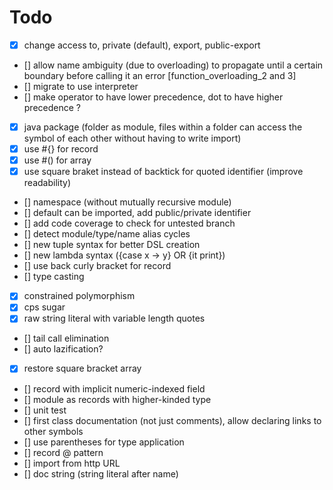 # Todo

- [x] change access to, private (default), export, public-export
- [] allow name ambiguity (due to overloading) to propagate until a certain boundary before calling it an error [function_overloading_2 and 3]
- [] migrate to use interpreter
- [] make operator to have lower precedence, dot to have higher precedence ?
- [x] java package (folder as module, files within a folder can access the symbol of each other without having to write import)
- [x] use #{} for record
- [x] use #() for array
- [x] use square braket instead of backtick for quoted identifier (improve readability)
- [] namespace (without mutually recursive module)
- [] default can be imported, add public/private identifier
- [] add code coverage to check for untested branch
- [] detect module/type/name alias cycles
- [] new tuple syntax for better DSL creation
- [] new lambda syntax ({case x -> y} OR {it print})
- [] use back curly bracket for record
- [] type casting
- [x] constrained polymorphism
- [x] cps sugar
- [x] raw string literal with variable length quotes
- [] tail call elimination
- [] auto lazification?
- [x] restore square bracket array
- [] record with implicit numeric-indexed field
- [] module as records with higher-kinded type
- [] unit test
- [] first class documentation (not just comments), allow declaring links to other symbols
- [] use parentheses for type application
- [] record @ pattern
- [] import from http URL
- [] doc string (string literal after name)
